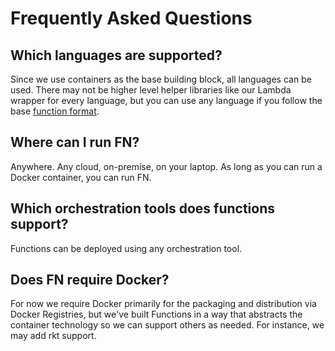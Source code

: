 # Frequently Asked Questions

## Which languages are supported?

Since we use containers as the base building block, all languages can be used. There may not be higher level
helper libraries like our Lambda wrapper for every language, but you can use any language if you follow the
base [function format](function-format.md).

## Where can I run FN?

Anywhere. Any cloud, on-premise, on your laptop. As long as you can run a Docker container, you can run FN.

## Which orchestration tools does functions support?

Functions can be deployed using any orchestration tool.

## Does FN require Docker?

For now we require Docker primarily for the packaging and distribution via Docker Registries,
but we've built Functions in a way that abstracts the container technology so we can support others as
needed. For instance, we may add rkt support.
